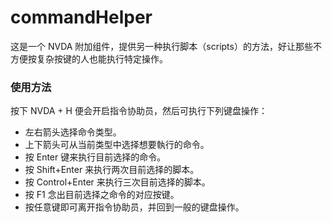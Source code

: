 # commandHelper

这是一个 NVDA 附加组件，提供另一种执行脚本（scripts）的方法，好让那些不方便按复杂按键的人也能执行特定操作。

### 使用方法

按下 NVDA + H 便会开启指令协助员，然后可执行下列键盘操作：

* 左右箭头选择命令类型。
* 上下箭头可从当前类型中选择想要執行的命令。
* 按 Enter 键来执行目前选择的命令。
* 按 Shift+Enter 来执行两次目前选择的脚本。
* 按 Control+Enter 来执行三次目前选择的脚本。 
* 按 F1 念出目前选择之命令的对应按键。
* 按任意键即可离开指令协助员，并回到一般的键盘操作。
